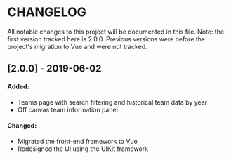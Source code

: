 # CHANGELOG
All notable changes to this project will be documented in this file. Note: the first version tracked here is 2.0.0. Previous versions were before the project's migration to Vue and were not tracked.

## [2.0.0] - 2019-06-02
#### Added:

  - Teams page with search filtering and historical team data by year
  - Off canvas team information panel

#### Changed:

  - Migrated the front-end framework to Vue
  - Redesigned the UI using the UIKit framework
